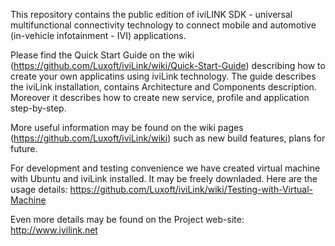 This repository contains the public edition of iviLINK SDK - universal
multifunctional connectivity technology to connect mobile and automotive
(in-vehicle infotainment - IVI) applications.

Please find the Quick Start Guide on the wiki (https://github.com/Luxoft/iviLink/wiki/Quick-Start-Guide) describing how to create your own applicatins using iviLink technology. The guide describes the iviLink installation, contains Architecture and Components description. Moreover it describes how to create new service, profile and application step-by-step. 

More useful information may be found on the wiki pages (https://github.com/Luxoft/iviLink/wiki) such as new build features, plans for future. 

For development and testing convenience we have created virtual machine with Ubuntu and iviLink installed. It may be freely downladed. Here are the usage details: https://github.com/Luxoft/iviLink/wiki/Testing-with-Virtual-Machine

Even more details may be found on the Project web-site: http://www.ivilink.net